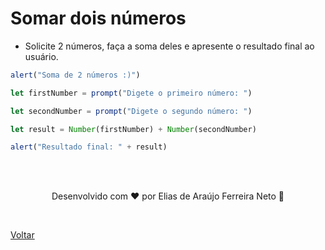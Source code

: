 # Somar dois números

- Solicite 2 números, faça a soma deles e apresente o resultado final ao usuário.

```js
alert("Soma de 2 números :)")

let firstNumber = prompt("Digete o primeiro número: ")

let secondNumber = prompt("Digete o segundo número: ")

let result = Number(firstNumber) + Number(secondNumber)

alert("Resultado final: " + result)
```

<br>
<br>

<p align="center"> Desenvolvido com ❤ por Elias de Araújo Ferreira Neto 👋 <p>

<br>

<a href="../README.md">Voltar</a>
